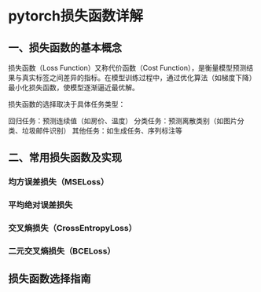 # pytorch损失函数详解

## 一、损失函数的基本概念

损失函数（Loss Function）又称代价函数（Cost Function），是衡量模型预测结果与真实标签之间差异的指标。在模型训练过程中，通过优化算法（如梯度下降）最小化损失函数，使模型逐渐逼近最优解。

损失函数的选择取决于具体任务类型：

回归任务：预测连续值（如房价、温度）
分类任务：预测离散类别（如图片分类、垃圾邮件识别）
其他任务：如生成任务、序列标注等



## 二、常用损失函数及实现

### 均方误差损失（MSELoss）



### 平均绝对误差损失




### 交叉熵损失（CrossEntropyLoss）



### 二元交叉熵损失（BCELoss）




## 损失函数选择指南
